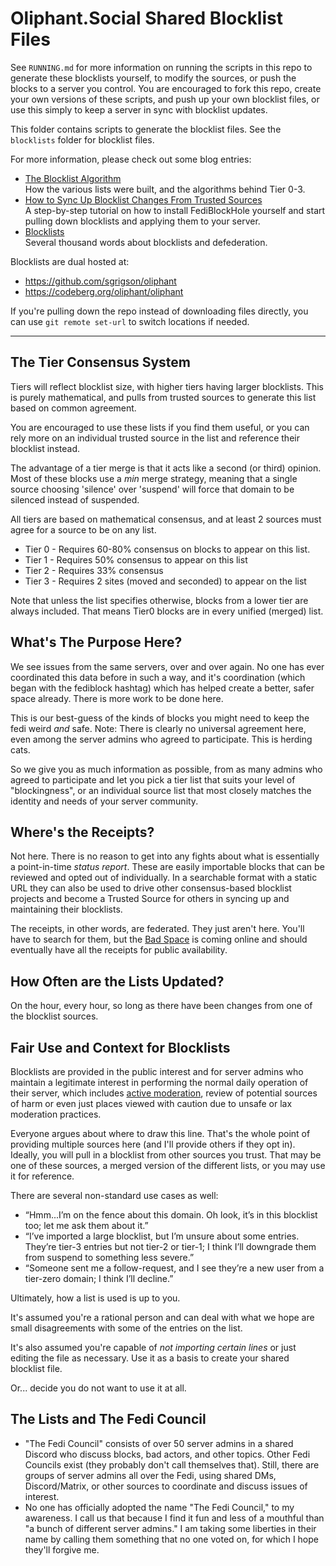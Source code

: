 # Oliphant.Social Shared Blocklist Files

See `RUNNING.md` for more information on running the scripts in this repo to generate these blocklists yourself, to modify the sources, or push the blocks to a server you control. You are encouraged to fork this repo, create your own versions of these scripts, and push up your own blocklist files, or use this simply to keep a server in sync with blocklist updates.

This folder contains scripts to generate the blocklist files. See the `blocklists` folder for blocklist files.

For more information, please check out some blog entries:

* [The Blocklist Algorithm](https://writer.oliphant.social/oliphant/the-blocklist-algorithm)  
How the various lists were built, and the algorithms behind Tier 0-3.
* [How to Sync Up Blocklist Changes From Trusted Sources](https://writer.oliphant.social/oliphant/how-to-sync-up-blocklist-changes-from-trusted-sources)  
A step-by-step tutorial on how to install FediBlockHole yourself and start pulling down blocklists and applying them to your server.
* [Blocklists](https://writer.oliphant.social/oliphant/blocklists)  
Several thousand words about blocklists and defederation.

Blocklists are dual hosted at:

* https://github.com/sgrigson/oliphant
* https://codeberg.org/oliphant/oliphant


If you're pulling down the repo instead of downloading files directly, you can use `git remote set-url` to switch locations if needed.

---
## The Tier Consensus System

Tiers will reflect blocklist size, with higher tiers having larger blocklists. This is purely mathematical, and pulls from trusted sources to generate this list based on common agreement.

You are encouraged to use these lists if you find them useful, or you can rely more on an individual trusted source in the list and reference their blocklist instead.

The advantage of a tier merge is that it acts like a second (or third) opinion. Most of these blocks use a *min* merge strategy, meaning that a single source choosing 'silence' over 'suspend' will force that domain to be silenced instead of suspended. 

All tiers are based on mathematical consensus, and at least 2 sources must agree for a source to be on any list.

* Tier 0 - Requires 60-80% consensus on blocks to appear on this list.
* Tier 1 - Requires 50% consensus to appear on this list
* Tier 2 - Requires 33% consensus
* Tier 3 - Requires 2 sites (moved and seconded) to appear on the list

Note that unless the list specifies otherwise, blocks from a lower tier are always included. That means Tier0 blocks are in every unified (merged) list.

## What's The Purpose Here?

We see issues from the same servers, over and over again. No one has ever coordinated this data before in such a way, and it's coordination (which began with the fediblock hashtag) which has helped create a better, safer space already. There is more work to be done here.

This is our best-guess of the kinds of blocks you might need to keep the fedi weird *and* safe. Note: There is clearly no universal agreement here, even among the server admins who agreed to participate. This is herding cats.

So we give you as much information as possible, from as many admins who agreed to participate and let you pick a tier list that suits your level of "blockingness", or an individual source list that most closely matches the identity and needs of your server community.

## Where's the Receipts?

Not here. There is no reason to get into any fights about what is essentially a point-in-time *status report*. These are easily importable blocks that can be reviewed and opted out of individually. In a searchable format with a static URL they can also be used to drive other consensus-based blocklist projects and become a Trusted Source for others in syncing up and maintaining their blocklists.

The receipts, in other words, are federated. They just aren't here. You'll have to search for them, but the [Bad Space](https://thebad.space/about) is coming online and should eventually have all the receipts for public availability.

## How Often are the Lists Updated?

On the hour, every hour, so long as there have been changes from one of the blocklist sources.

## Fair Use and Context for Blocklists

Blocklists are provided in the public interest and for server admins who maintain a legitimate interest in performing the normal daily operation of their server, which includes [active moderation](https://joinmastodon.org/covenant), review of potential sources of harm or even just places viewed with caution due to unsafe or lax moderation practices.

Everyone argues about where to draw this line. That's the whole point of providing multiple sources here (and I'll provide others if they opt in). Ideally, you will pull in a blocklist from other sources you trust. That may be one of these sources, a merged version of the different lists, or you may use it for reference.

There are several non-standard use cases as well:

* “Hmm...I’m on the fence about this domain. Oh look, it’s in this blocklist too; let me ask them about it.”
* “I’ve imported a large blocklist, but I’m unsure about some entries. They’re tier-3 entries but not tier-2  or tier-1; I think I’ll downgrade them from suspend to something less severe.”
* “Someone sent me a follow-request, and I see they’re a new user from a tier-zero domain; I think I’ll decline.”

Ultimately, how a list is used is up to you.

It's assumed you're a rational person and can deal with what we hope are small disagreements with some of the entries on the list. 

It's also assumed you're capable of *not importing certain lines* or just editing the file as necessary. Use it as a basis to create your shared blocklist file. 

Or... decide you do not want to use it at all.

## The Lists and The Fedi Council

* "The Fedi Council" consists of over 50 server admins in a shared Discord who discuss blocks, bad actors, and other topics. Other Fedi Councils exist (they probably don't call themselves that). Still, there are groups of server admins all over the Fedi, using shared DMs, Discord/Matrix, or other sources to coordinate and discuss issues of interest.
* No one has officially adopted the name "The Fedi Council," to my awareness. I call us that because I find it fun and less of a mouthful than "a bunch of different server admins." I am taking some liberties in their name by calling them something that no one voted on, for which I hope they'll forgive me. 
